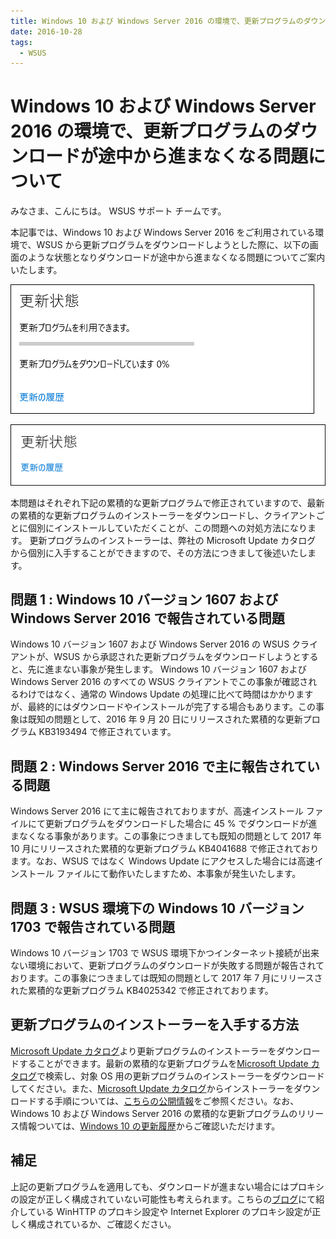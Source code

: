 ```yaml
---
title: Windows 10 および Windows Server 2016 の環境で、更新プログラムのダウンロードが途中から進まなくなる問題について
date: 2016-10-28
tags:
  - WSUS
---
```

# Windows 10 および Windows Server 2016 の環境で、更新プログラムのダウンロードが途中から進まなくなる問題について
みなさま、こんにちは。 WSUS サポート チームです。

本記事では、Windows 10 および Windows Server 2016 をご利用されている環境で、WSUS から更新プログラムをダウンロードしようとした際に、以下の画面のような状態となりダウンロードが途中から進まなくなる問題についてご案内いたします。

![更新プログラムをダウンロードしています](2016-10-28_01/2016-10-28_01_1.png)

![プログレスバーなし](2016-10-28_01/2016-10-28_01_2.png)

本問題はそれぞれ下記の累積的な更新プログラムで修正されていますので、最新の累積的な更新プログラムのインストーラーをダウンロードし、クライアントごとに個別にインストールしていただくことが、この問題への対処方法になります。 更新プログラムのインストーラーは、弊社の Microsoft Update カタログ から個別に入手することができますので、その方法につきまして後述いたします。

## 問題 1 : Windows 10 バージョン 1607 および Windows Server 2016 で報告されている問題
Windows 10 バージョン 1607 および Windows Server 2016 の WSUS クライアントが、WSUS から承認された更新プログラムをダウンロードしようとすると、先に進まない事象が発生します。 Windows 10 バージョン 1607 および Windows Server 2016 のすべての WSUS クライアントでこの事象が確認されるわけではなく、通常の Windows Update の処理に比べて時間はかかりますが、最終的にはダウンロードやインストールが完了する場合もあります。この事象は既知の問題として、2016 年 9 月 20 日にリリースされた累積的な更新プログラム KB3193494 で修正されています。

## 問題 2 : Windows Server 2016 で主に報告されている問題
Windows Server 2016 にて主に報告されておりますが、高速インストール ファイルにて更新プログラムをダウンロードした場合に 45 % でダウンロードが進まなくなる事象があります。この事象につきましても既知の問題として 2017 年 10 月にリリースされた累積的な更新プログラム KB4041688 で修正されております。なお、WSUS ではなく Windows Update にアクセスした場合には高速インストール ファイルにて動作いたしますため、本事象が発生いたします。

## 問題 3 : WSUS 環境下の Windows 10 バージョン 1703 で報告されている問題
Windows 10 バージョン 1703 で WSUS 環境下かつインターネット接続が出来ない環境において、更新プログラムのダウンロードが失敗する問題が報告されております。この事象につきましては既知の問題として 2017 年 7 月にリリースされた累積的な更新プログラム KB4025342 で修正されております。

## 更新プログラムのインストーラーを入手する方法
[Microsoft Update カタログ](https://catalog.update.microsoft.com/Home.aspx)より更新プログラムのインストーラーをダウンロードすることができます。最新の累積的な更新プログラムを[Microsoft Update カタログ](https://catalog.update.microsoft.com/Home.aspx)で検索し、対象 OS 用の更新プログラムのインストーラーをダウンロードしてください。また、[Microsoft Update カタログ](https://catalog.update.microsoft.com/Home.aspx)からインストーラーをダウンロードする手順については、[こちらの公開情報](https://answers.microsoft.com/ja-jp/windows/forum/windows_10-update/windows-10-microsoft-update/244791a1-a157-4b0e-88e3-2e20a3ac235a)をご参照ください。なお、Windows 10 および Windows Server 2016 の累積的な更新プログラムのリリース情報ついては、[Windows 10 の更新履歴](https://support.microsoft.com/ja-jp/help/4018124/windows-10-update-history)からご確認いただけます。

## 補足
上記の更新プログラムを適用しても、ダウンロードが進まない場合にはプロキシの設定が正しく構成されていない可能性も考えられます。こちらの[ブログ](https://blogs.technet.microsoft.com/jpwsus/2017/05/17/proxy-settings/)にて紹介している WinHTTP のプロキシ設定や Internet Explorer のプロキシ設定が正しく構成されているか、ご確認ください。